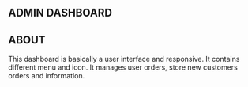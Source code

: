 ## ADMIN DASHBOARD

 ## ABOUT
 This dashboard is basically a user interface and responsive.  It contains different menu and icon.  It manages user orders, store new customers orders and 
 information.

 
